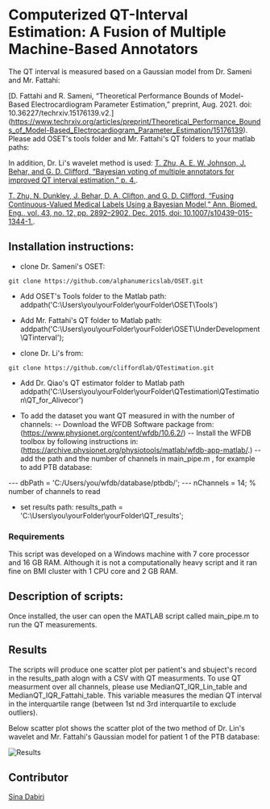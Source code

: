 # Computerized QT-Interval Estimation: A Fusion of Multiple Machine-Based Annotators


The QT interval is measured based on a Gaussian model from Dr. Sameni and Mr. Fattahi: 

[D. Fattahi and R. Sameni, “Theoretical Performance Bounds of Model-Based Electrocardiogram Parameter Estimation,” preprint, Aug. 2021. doi: 10.36227/techrxiv.15176139.v2.] (https://www.techrxiv.org/articles/preprint/Theoretical_Performance_Bounds_of_Model-Based_Electrocardiogram_Parameter_Estimation/15176139).
Please add OSET's tools folder and Mr. Fattahi's QT folders to your matlab paths:


In addition, Dr. Li's wavelet method is used:
[T. Zhu, A. E. W. Johnson, J. Behar, and G. D. Clifford, “Bayesian voting of multiple annotators for improved QT interval estimation,” p. 4.](http://cinc.mit.edu/archives/2013/pdf/0659.pdf).

[T. Zhu, N. Dunkley, J. Behar, D. A. Clifton, and G. D. Clifford, “Fusing Continuous-Valued Medical Labels Using a Bayesian Model,” Ann. Biomed. Eng., vol. 43, no. 12, pp. 2892–2902, Dec. 2015, doi: 10.1007/s10439-015-1344-1.](https://drive.google.com/file/d/0B5wjNvhEV8-iVUxnbmJ2NV85T2s/view?resourcekey=0-MiMjnpPlULoUicGRQeOiOw).


## Installation instructions:
- clone Dr. Sameni's OSET:
```install
git clone https://github.com/alphanumericslab/OSET.git
```
- Add OSET's Tools folder to the Matlab path: addpath('C:\Users\you\yourFolder\yourFolder\OSET\Tools\')

- Add Mr. Fattahi's QT folder to Matlab path: addpath('C:\Users\you\yourFolder\yourFolder\OSET\UnderDevelopment\QTinterval');


- clone Dr. Li's from:  
```install 
git clone https://github.com/cliffordlab/QTestimation.git
```

- Add Dr. Qiao's QT estimator folder to Matlab path
addpath('C:\Users\you\yourFolder\yourFolder\QTestimation\QTestimation\QT_for_Alivecor\')

- To add the dataset you want QT measured in with the number of channels:
-- Download the WFDB Software package from: (https://www.physionet.org/content/wfdb/10.6.2/)
-- Install the WFDB toolbox by following instructions in: (https://archive.physionet.org/physiotools/matlab/wfdb-app-matlab/.)
-- add the path and the number of channels in main_pipe.m , for example to add PTB database:

--- dbPath = 'C:/Users/you/wfdb/database/ptbdb/';
--- nChannels = 14; % number of channels to read
 
 - set results path:
results_path = 'C:\Users\you\yourFolder\yourFolder\QT_results';

### Requirements
This script was developed on a Windows machine with 7 core processor and 16 GB RAM. Although it is not a computationally heavy script and it ran fine on BMI cluster with 1 CPU core and 2 GB RAM.

## Description of scripts:
Once installed, the user can open the MATLAB script called main_pipe.m to run the QT measurements. 
 

## Results

The scripts will produce one scatter plot per patient's and sbuject's record in the results_path alogn with a CSV with QT measurments. To use QT measurment over all channels, please use  MedianQT_IQR_Lin_table and MedianQT_IQR_Fattahi_table. This variable measures the median QT interval in the interquartile range (between 1st nd 3rd interquartile to exclude outliers).

Below scatter plot shows the scatter plot of the two method of Dr. Lin's wavelet and Mr. Fattahi's Gaussian model for patient 1 of the PTB database:

![Results]()

## Contributor
[Sina Dabiri](https://github.com/Simurgh818)

